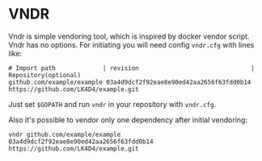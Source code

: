 # VNDR

Vndr is simple vendoring tool, which is inspired by docker vendor script.
Vndr has no options.
For initiating you will need config `vndr.cfg` with lines like:
```
# Import path             | revision                               | Repository(optional)
github.com/example/example 03a4d9dcf2f92eae8e90ed42aa2656f63fdd0b14 https://github.com/LK4D4/example.git

```
Just set `$GOPATH` and run `vndr` in your repository with `vndr.cfg`.

Also it's possible to vendor only one dependency after initial vendoring:
```
vndr github.com/example/example 03a4d9dcf2f92eae8e90ed42aa2656f63fdd0b14 https://github.com/LK4D4/example.git
```
